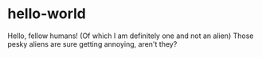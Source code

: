 # hello-world
Hello, fellow humans! (Of which I am definitely one and not an alien)
Those pesky aliens are sure getting annoying, aren't they?
